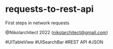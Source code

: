 # requests-to-rest-api
First steps in network requests

@Nikolarchitect 2022 (nikolarchitect@gmail.com)

#UITableView
#UISearchBar
#REST API
#JSON
